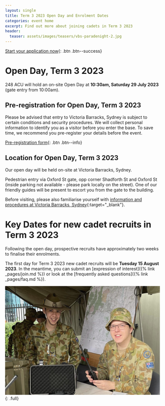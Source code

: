 ```yaml
---
layout: single
title: Term 3 2023 Open Day and Enrolment Dates
categories: event home
excerpt: Find out more about joining cadets in Term 3 2023
header:
  teaser: assets/images/teasers/vbs-paradenight-2.jpg
---
```



[Start your application now]({{site.data.links.cadet_eoi_url}}){: .btn .btn--success}


# Open Day, Term 3 2023

248 ACU will hold an on-site Open Day at __10:30am, Saturday 29 July 2023__ (gate entry from 10:00am). 

## Pre-registration for Open Day, Term 3 2023

Please be advised that entry to Victoria Barracks, Sydney is subject to certain conditions and security procedures. We will collect personal information to identify you as a visitor before you enter the base. To save time, we recommend you pre-register your details before the event. 

[Pre-registration form](https://forms.gle/GK6KG9Mkt3jnxYLJ6){: .btn .btn--info}

## Location for Open Day, Term 3 2023

Our open day will be held on-site at Victoria Barracks, Sydney. 

Pedestrian entry via Oxford St gate, opp corner Shadforth St and Oxford St (inside parking not available - please park locally on the street). One of our friendly guides will be present to escort you from the gate to the building.

Before visiting, please also familiarise yourself with [information and procedures at Victoria Barracks, Sydney](https://www.defence.gov.au/about/base-locations/victoria-barracks-sydney){:target="_blank"}.

# Key Dates for new cadet recruits in Term 3 2023 

Following the open day, prospective recruits have approximately two weeks to finalise their enrolments. 

The first day for Term 3 2023 new cadet recruits will be __Tuesday 15 August 2023__. In the meantime, you can submit an [expression of interest]({% link _pages/join.md %}) or look at the [frequently asked questions]({% link _pages/faq.md %}).


![Army Cadets Open Day](/assets/images/open-day.jpg)
{: .full}
